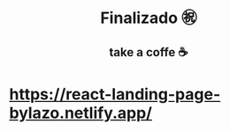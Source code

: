 <h1 align=center>
Finalizado ㊗️
</h1>

<h2 align=center>
take a coffe ☕

</h2>

# https://react-landing-page-bylazo.netlify.app/
